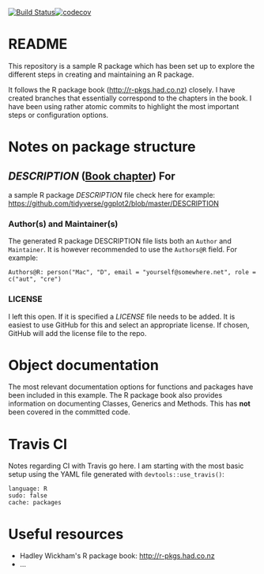[![Build Status](https://travis-ci.org/macdalmore/rpackagetest.svg?branch=master)](https://travis-ci.org/macdalmore/rpackagetest)[![codecov](https://codecov.io/gh/macdalmore/rpackagetest/branch/master/graph/badge.svg)](https://codecov.io/gh/macdalmore/rpackagetest)



# README 
This repository is a sample R package which has been set up to explore
the different steps in creating and maintaining an R package.

It follows the R package book (http://r-pkgs.had.co.nz) closely. I have created
branches that essentially correspond to the chapters in the book. I have been
using rather atomic commits to highlight the most important steps or
configuration options.

# Notes on package structure
## _DESCRIPTION_ ([Book chapter](http://r-pkgs.had.co.nz/description.html)) For
a sample R package _DESCRIPTION_ file check here for example:
https://github.com/tidyverse/ggplot2/blob/master/DESCRIPTION


### Author(s) and Maintainer(s)
The generated R package DESCRIPTION file lists both an `Author` and
`Maintainer`. It is however recommended to use the `Authors@R` field. For
example:

``` 
Authors@R: person("Mac", "D", email = "yourself@somewhere.net", role =
c("aut", "cre") 
```

### LICENSE
I left this open. If it is specified a _LICENSE_ file needs to be added. It is
easiest to use GitHub for this and select an appropriate license. If chosen,
GitHub will add the license file to the repo.


# Object documentation 
The most relevant documentation options for functions and packages have been 
included in this example. The R package book also provides information on documenting Classes, Generics and Methods. This has **not** been covered in the committed code.


# Travis CI
Notes regarding CI with Travis go here. I am starting with the most basic setup using the YAML file generated with `devtools::use_travis()`:

```
language: R
sudo: false
cache: packages
```



# Useful resources 
- Hadley Wickham's R package book: http://r-pkgs.had.co.nz 
- ...
